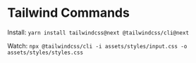Tailwind Commands
==========================

Install: `yarn install tailwindcss@next @tailwindcss/cli@next`

Watch: `npx @tailwindcss/cli -i assets/styles/input.css -o assets/styles/styles.css`
